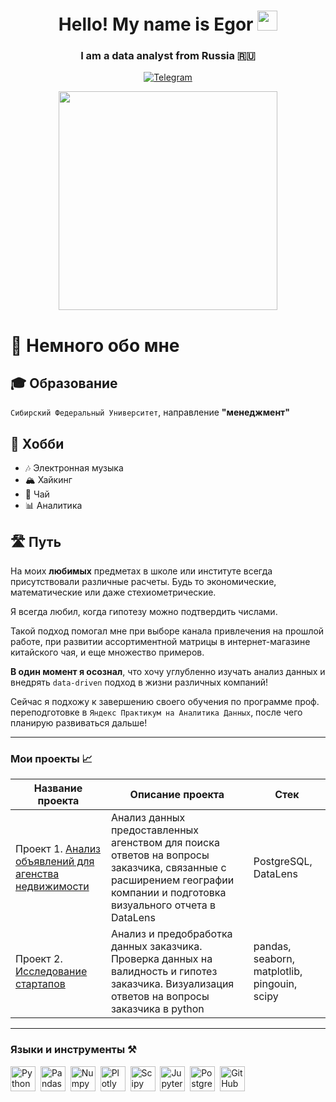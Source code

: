 <h1 align="center">Hello! My name is Egor</a>
<img src="https://github.com/blackcater/blackcater/raw/main/images/Hi.gif" height="32"/></h1>
<h3 align="center">I am a data analyst from Russia 🇷🇺</h3>

<div align="center">

 <a href="">[![Telegram](https://img.shields.io/badge/-Telegram-27A7E7?style=for-the-badge&logo=telegram)](https://t.me/GueuzeClub)</a>

</div>

<div align="center">
 
<img src="https://media4.giphy.com/media/v1.Y2lkPTc5MGI3NjExZDBtM3RldzVxM2M4YndrdTJsbXV1ZDdhOHpsY3BvbmpqNXRsbHZwMiZlcD12MV9pbnRlcm5hbF9naWZfYnlfaWQmY3Q9Zw/JIX9t2j0ZTN9S/giphy.gif" height="350" align="center" /></h1>

</div>


# 📌 Немного обо мне

## 🎓 Образование 
`Сибирский Федеральный Университет`, направление **"менеджмент"**

## 🌟 Хобби
- 🎶 Электронная музыка  
- 🏔️ Хайкинг  
- 🍵 Чай  
- 📊 Аналитика  

## 🛣️ Путь
На моих **любимых** предметах в школе или институте всегда присутствовали различные расчеты. Будь то экономические, математические или даже стехиометрические.

Я всегда любил, когда гипотезу можно подтвердить числами.

Такой подход помогал мне при выборе канала привлечения на прошлой работе, при развитии ассортиментной матрицы в интернет-магазине китайского чая, и еще множество примеров.

**В один момент я осознал**, что хочу углубленно изучать анализ данных и внедрять `data-driven` подход в жизни различных компаний!

Сейчас я подхожу к завершению своего обучения по программе проф. переподготовке в `Яндекс Практикум на Аналитика Данных`, после чего планирую развиваться дальше!
 

---

           
        
     

### Мои проекты 📈

|Название проекта| Описание проекта| Стек|
|----------------|-----------------|-----|
|Проект 1.  [Анализ объявлений для агенства недвижимости](https://github.com/Gueuzeclub/Project_1)|Анализ данных предоставленных агенством для поиска ответов на вопросы заказчика, связанные с расширением географии компании и подготовка визуального отчета в DataLens|PostgreSQL, DataLens|
|Проект 2.  [Исследование стартапов](https://github.com/Gueuzeclub/Project_1)|Анализ и предобработка данных заказчика. Проверка данных на валидность и гипотез заказчика. Визуализация ответов на вопросы заказчика в python |pandas, seaborn, matplotlib, pingouin, scipy|

<div>

---

### Языки и инструменты ⚒

  <img src="https://img.shields.io/badge/python-white?logo=python&style=for-the-badge" title="Python" alt="Python" height="40"/>&nbsp;
  <img src="https://img.shields.io/badge/pandas-white?logo=pandas&logoColor=blue&style=for-the-badge" title="Pandas" alt="Pandas" height="40"/>&nbsp;
  <img src="https://img.shields.io/badge/numpy-white?logo=numpy&logoColor=blue&style=for-the-badge" title="Numpy" alt="Numpy" height="40"/>&nbsp;
  <img src="https://img.shields.io/badge/plotly-white?logo=plotly&logoColor=blue&style=for-the-badge" title="Plotly" alt="Plotly" height="40"/>&nbsp;
  <img src="https://img.shields.io/badge/Scipy-white?logo=Scipy&logoColor=black&style=for-the-badge" title="Scipy" alt="Scipy" height="40"/>&nbsp;
  <img src="https://img.shields.io/badge/Jupyter_notebook-white?logo=Jupyter&style=for-the-badge" title="Jupyter" alt="Jupyter" height="40"/>&nbsp;
  <img src="https://img.shields.io/badge/PostgreSQL-white?logo=PostgreSQL&s&style=for-the-badge" title="PostgreSQL" alt="PostgreSQL" height="40"/>&nbsp;
  <img src="https://img.shields.io/badge/github-white?logo=github&logoColor=black&style=for-the-badge" title="GitHub" alt="GitHub" height="40"/>&nbsp;

</div>
